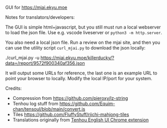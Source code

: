 GUI for https://mjai.ekyu.moe

Notes for translators/developers:

The GUI is simple html+javascript, but you still must run a local webserver to load the json file. Use e.g. vscode liveserver or `python3 -m http.server`.

You also need a local json file. Run a review on the mjai site, and then you can use the utility script `curl_mjai.py` to download the json locally:

./curl_mjai.py -u https://mjai.ekyu.moe/killerducky/?data=/report/9572f900340af356.json

It will output some URLs for reference, the last one is an example URL to point your browser to locally. Modify the local IP/port for your system.

Credits:

* Compression from https://github.com/pieroxy/lz-string
* Tenhou log stuff from https://github.com/Equim-chan/tensoul/blob/main/convert.js
* Tiles https://github.com/FluffyStuff/riichi-mahjong-tiles
* Translations originally from [Tenhou English UI Chrome extension](https://chromewebstore.google.com/detail/tenhou-english-ui/cbomnmkpjmleifejmnjhfnfnpiileiin)

